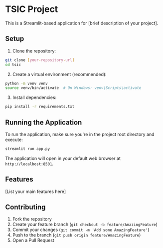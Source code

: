 # TSIC Project

This is a Streamlit-based application for [brief description of your project].

## Setup

1. Clone the repository:
```bash
git clone [your-repository-url]
cd tsic
```

2. Create a virtual environment (recommended):
```bash
python -m venv venv
source venv/bin/activate  # On Windows: venv\Scripts\activate
```

3. Install dependencies:
```bash
pip install -r requirements.txt
```

## Running the Application

To run the application, make sure you're in the project root directory and execute:

```bash
streamlit run app.py
```

The application will open in your default web browser at `http://localhost:8501`.

## Features

[List your main features here]

## Contributing

1. Fork the repository
2. Create your feature branch (`git checkout -b feature/AmazingFeature`)
3. Commit your changes (`git commit -m 'Add some AmazingFeature'`)
4. Push to the branch (`git push origin feature/AmazingFeature`)
5. Open a Pull Request
